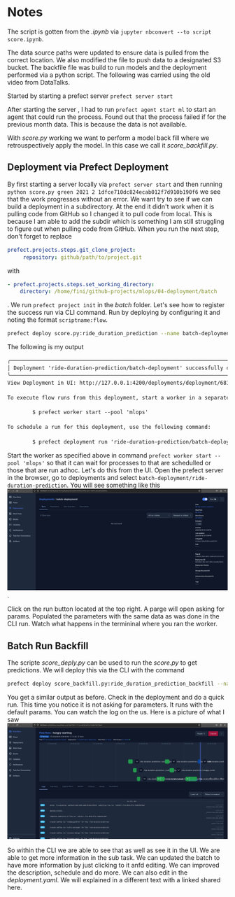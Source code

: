 # Notes

The script is gotten from the _.ipynb_ via `jupyter nbconvert --to script score.ipynb`.

The data source paths were updated to ensure data is pulled from the correct location. We also modified the file to push data to a designated S3 bucket. The backfile file was build to run models and the deployment performed via a python script. The following was carried using the old video from DataTalks.

Started by starting a prefect server `prefect server start`

After starting the server , I had to run `prefect agent start ml` to start an agent that could run the process.
Found out that the process failed if for the previous month data. This is because the data is not available.

With _score.py_ working we want to perform a model back fill where we retrouspectively apply the model. In this case we call it _score_backfill.py_.



## Deployment via Prefect Deployment

By first starting a server locally via `prefect server start` and then running `python score.py green 2021 2 1dfce710dc824ecab012f7d910b190f6` we see that the work progresses without an error. We want try to see if we can build a deployment in a subdirectory. At the end it didn't work when it is pulling code from GitHub so I changed it to pull code from local. This is because I am able to add the subdir which is something I am still struggling to figure out when pulling code from GitHub. When you run the next step, don't forget to replace

```yaml
prefect.projects.steps.git_clone_project:
     repository: github/path/to/project.git
```

with

```yaml
- prefect.projects.steps.set_working_directory:
    directory: /home/fini/github-projects/mlops/04-deployment/batch
```

. We run `prefect project init` in the _batch_ folder. Let's see how to register the success run via CLI command. Run by deploying by configuring it and noting the format `scriptname:flow`.

```sh
prefect deploy score.py:ride_duration_prediction --name batch-deployment --description "Bach deployment for prediction model" --pool mlops
```

The following is my output

```txt
╭────────────────────────────────────────────────────────────────────────────────────────────────────────────────────────────────────────────╮
│ Deployment 'ride-duration-prediction/batch-deployment' successfully created with id '6810d942-fbf2-4a71-85f0-2eccd623b87e'.                │
╰─────────────────────────────────────────────────────────────────────────────────────────────────────────────────────────────────────────
View Deployment in UI: http://127.0.0.1:4200/deployments/deployment/6810d942-fbf2-4a71-85f0-2eccd623b87e

To execute flow runs from this deployment, start a worker in a separate terminal that pulls work from the 'mlops' work pool:

        $ prefect worker start --pool 'mlops'

To schedule a run for this deployment, use the following command:

        $ prefect deployment run 'ride-duration-prediction/batch-deployment'
```

Start the worker as specified above in command `prefect worker start --pool 'mlops'` so that it can wait for processes to that are schedulled or those that are run adhoc. Let's do this from the UI. Open the prefect server in the browser, go to deployments and select `batch-deployment/ride-duration-prediction`. You will see  something like this  ![image](images/deploy-setup.png).

Click on the run button located at the top right. A parge will open asking for params. Populated the parameters with the same data as was done in the CLI run. Watch what happens in the termininal where you ran the worker.

## Batch Run Backfill

The scripte _score_deply.py_ can be used to run the _score.py_ to get predictions. We will deploy this via the CLI with the command 

```sh
prefect deploy score_backfill.py:ride_duration_prediction_backfill --name backfill-batch-deployment --description "Bach deployment for prediction model" --pool mlops
```

You get a similar output as before. Check in the deployment and do a quick run. This time you notice it is not asking for parameters. It runs with the default params. You can watch the log on the us. Here is a picture of what I saw ![in backfill](images/back-fill.png)

So within the CLI we are able to see that as well as see it in the UI. We are able to get more information in the sub task.  We can updated the batch to have more information by just clicking to it anfd editing. We can improved the description, schedule and do more. We can also edit in the _deployment.yaml_. We will explained in a different text with a linked shared here.